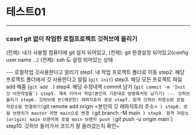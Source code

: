 # 테스트01
---
### case1  git 없이 작업한 로컬프로젝트 깃허브에 올리기
(전제): 내가 사용할 컴퓨터에 git 설치 되어있고,
(전제): git 환경설정 되어있고(config user.name ...)
(전제): ssh 도 설정 되어있는 상태

--- 로컬작업 깃사용한다고 알리기
step1. 내 작업 프로젝트 폴더로 이동
step2. 해당 프로젝트 폴더에서 깃 사용한다고 알림 (`git init`)
step3. 해당 모든 프로젝트 파일 add 해줌 (`git add .`)
step4. 해당 수정내역 commit 남기 (`git commit -m 'Init 깃 이전작업들')
step5. 계속 이어서 작업(본인의 기준대로 방명록커밋 남기기)
--- 깃허브올리기
step6. 깃허브에 빈(깨끗한) 레파지토리 생성
step7. 원격 깃허브 저장소랑 로컬 저장소랑 연결하기(`git remote add origin <본인의 깃 레파지토리 주소>` )
step8. 로컬 브랜치가 master 라면 main으로 변경 (`git branch -M main` )
step9. 원격 저장소(origin) main 브랜치에 로컬 main 브랜치 push (`git push -u origin main`)
step10. 깃허브 들어가서 코드가 잘 올라갔는지 확인~